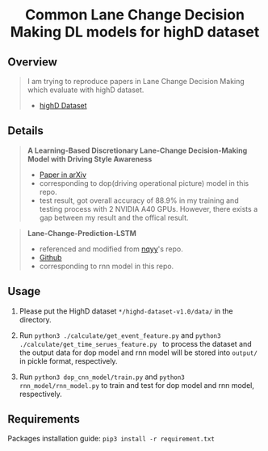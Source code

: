 <div align="center">   

# Common Lane Change Decision Making DL models for highD dataset
</div>

Overview
-----

> I am trying to reproduce papers in Lane Change Decision Making which evaluate with highD dataset.
> - [highD Dataset](https://arxiv.org/abs/1810.05642)

Details
-----
> 

> **A Learning-Based Discretionary Lane-Change Decision-Making Model with Driving Style Awareness**
> - [Paper in arXiv](https://arxiv.org/abs/2010.09533)
> - corresponding to dop(driving operational picture) model in this repo.
> - test result, got overall accuracy of 88.9% in my training and testing process with 2 NVIDIA A40 GPUs. However, there exists a gap between my result and the offical result.

> **Lane-Change-Prediction-LSTM**
> - referenced and modified from [nqyy](https://github.com/nqyy)'s repo.
> - [Github](https://github.com/nqyy/lane-change-prediction-lstm)
> - corresponding to rnn model in this repo. 

Usage
-----
1. Please put the HighD dataset ``*/highd-dataset-v1.0/data/`` in the directory.

2. Run ``python3 ./calculate/get_event_feature.py`` and ``python3 ./calculate/get_time_serues_feature.py `` to process the dataset and the output data for dop model and rnn model will be stored into ``output/`` in pickle format, respectively.

3. Run ``python3 dop_cnn_model/train.py`` and ``python3 rnn_model/rnn_model.py`` to train and test for dop model and rnn model, respectively.

Requirements
------------
Packages installation guide: ``pip3 install -r requirement.txt``

